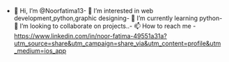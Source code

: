- 👋 Hi, I’m @Noorfatima13- 👀 I’m interested in web development,python,graphic designing- 🌱 I’m currently learning python- 💞️ I’m looking to collaborate on projects..- 📫 How to reach me -https://www.linkedin.com/in/noor-fatima-49551a31a?utm_source=share&utm_campaign=share_via&utm_content=profile&utm_medium=ios_app

<!---
Noorfatima13/Noorfatima13 is a ✨ special ✨ repository because its `README.md` (this file) appears on your GitHub profile.
You can click the Preview link to take a look at your changes.
--->
